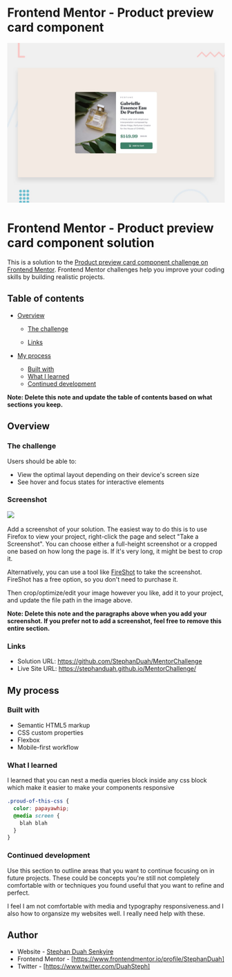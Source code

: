# Frontend Mentor - Product preview card component

![Design preview for the Product preview card component coding challenge](./design/desktop-preview.jpg)

# Frontend Mentor - Product preview card component solution

This is a solution to the [Product preview card component challenge on Frontend Mentor](https://www.frontendmentor.io/challenges/product-preview-card-component-GO7UmttRfa). Frontend Mentor challenges help you improve your coding skills by building realistic projects.

## Table of contents

- [Overview](#overview)

  - [The challenge](#the-challenge)

  - [Links](#links)

- [My process](#my-process)
  - [Built with](#built-with)
  - [What I learned](#what-i-learned)
  - [Continued development](#continued-development)

**Note: Delete this note and update the table of contents based on what sections you keep.**

## Overview

### The challenge

Users should be able to:

- View the optimal layout depending on their device's screen size
- See hover and focus states for interactive elements

### Screenshot

![](./screenshot.jpg)

Add a screenshot of your solution. The easiest way to do this is to use Firefox to view your project, right-click the page and select "Take a Screenshot". You can choose either a full-height screenshot or a cropped one based on how long the page is. If it's very long, it might be best to crop it.

Alternatively, you can use a tool like [FireShot](https://getfireshot.com/) to take the screenshot. FireShot has a free option, so you don't need to purchase it.

Then crop/optimize/edit your image however you like, add it to your project, and update the file path in the image above.

**Note: Delete this note and the paragraphs above when you add your screenshot. If you prefer not to add a screenshot, feel free to remove this entire section.**

### Links

- Solution URL: https://github.com/StephanDuah/MentorChallenge
- Live Site URL: https://stephanduah.github.io/MentorChallenge/

## My process

### Built with

- Semantic HTML5 markup
- CSS custom properties
- Flexbox
- Mobile-first workflow

### What I learned

I learned that you can nest a media queries block inside any css block which make it easier to make your components responsive

```css
.proud-of-this-css {
  color: papayawhip;
  @media screen {
    blah blah
  }
}
```

### Continued development

Use this section to outline areas that you want to continue focusing on in future projects. These could be concepts you're still not completely comfortable with or techniques you found useful that you want to refine and perfect.

I feel I am not comfortable with media and typography responsiveness.and I also how to organsize my websites well. I really need help with these.

## Author

- Website - [Stephan Duah Senkyire](https://www.your-site.com)
- Frontend Mentor - [https://www.frontendmentor.io/profile/StephanDuah]
- Twitter - [https://www.twitter.com/DuahSteph]
